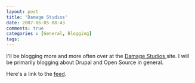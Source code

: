 ```yaml
---
layout: post
title: 'Damage Studios'
date: 2007-06-05 08:43
comments: true
categories : [General, Blogging]
tags:
---
```

I'll be blogging more and more often over at the <a href="http://damagestudios.net">Damage Studios </a>site. I will be primarily blogging about Drupal and Open Source in general.

Here's a link to the <a href="http://damagestudios.net/rss.xml">feed</a>.

